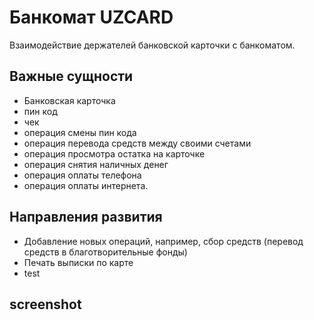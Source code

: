 # Банкомат UZCARD
Взаимодействие держателей банковской карточки с банкоматом.

## Важные сущности
- Банковская карточка
- пин код
- чек
- операция смены пин кода
- операция перевода средств между своими счетами
- операция просмотра остатка на карточке
- операция снятия наличных денег
- операция оплаты телефона
- операция оплаты интернета.

## Направления развития
- Добавление новых операций, например, сбор средств (перевод средств в благотворительные фонды)
- Печать выписки по карте
- test

## screenshot





